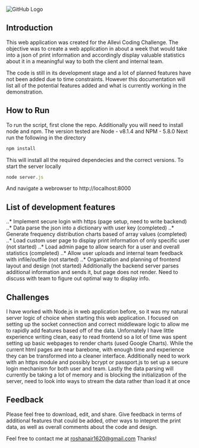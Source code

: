 ![GitHub Logo](https://static1.squarespace.com/static/58ed365f20099e2bf03e0721/t/5a72265171c10bf970879fbf/1521683467932/?format=1500w)

## Introduction
This web application was created for the Allevi Coding Challenge. The objective was to create a web application in about a week that would take into a json of print information and accordingly display valuable statistics about it in a meaningful way to both the client and internal team.

The code is still in its development stage and a lot of planned features have not been added due to time constraints. However this documentation will list all of the potential features added and what is currently working in the demonstration.

## How to Run
To run the script, first clone the repo. Additionally you will need to install node and npm. The version tested are Node - v8.1.4 and NPM - 5.8.0
Next run the following in the directory

```javascript
npm install
```

This will install all the required dependecies and the correct versions.
To start the server locally

```javascript
node server.js
```
And navigate a webrowser to http://localhost:8000

## List of development features
..* Implement secure login with https (page setup, need to write backend)
..* Data parse the json into a dictionary with user key (completed)
..* Generate frequency distribution charts based of array values (completed)
..* Load custom user page to display print information of only specific user (not started)
..* Load admin page to allow search for a user and overall statistics (completed)
..* Allow user uploads and internal team feedback with infile/outfile (not started)
..* Organization and planning of frontend layout and design (not started)
Additionally the backend server parses additional information and sends it, but page does not render. Need to discuss with team to figure out optimal way to display info.

## Challenges
I have worked with Node.js in web application before, so it was my natural server logic of choice when starting this web application. I focused on setting up the socket connection and correct middleware logic to allow me to rapidly add features based off of the data. Unfornately I have little experience writing clean, easy to read frontend so a lot of time was spent setting up basic webpages to render charts (used Google Charts). While the current html pages are near barebone, with enough time and experience they can be transformed into a cleaner interface. Additionally need to work with an https module and possibly bcrypt or passport.js to set up a secure login mechanism for both user and team. Lastly the data parsing will currently be taking a lot of memory and is blocking the initialization of the server, need to look into ways to stream the data rather than load it at once

## Feedback
Please feel free to download, edit, and share. Give feedback in terms of additional features that could be added, other ways to intepret the print data, as well as overall comments about the code and design.

Feel free to contact me at roshanair1620@gmail.com
Thanks!



